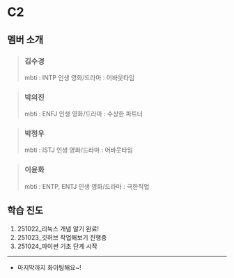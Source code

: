 # C2
## 멤버 소개
> ### __김수경__
> mbti : INTP
> 인생 영화/드라마 : 어바웃타임

> ### __박의진__
> mbti : ENFJ
> 인생 영화/드라마 : 수상한 파트너

> ### __박정우__
> mbti : ISTJ
> 인생 영화/드라마 : 어바웃타임

> ### __이윤화__
> mbti : ENTP, ENTJ
> 인생 영화/드라마 : 극한직업
## 학습 진도
1. 251022_리눅스 개념 알기 완료!
2. 251023_깃허브 작업해보기 진행중
3. 251024_파이썬 기초 단계 시작
***
+ 마지막까지 화이팅해요~!
